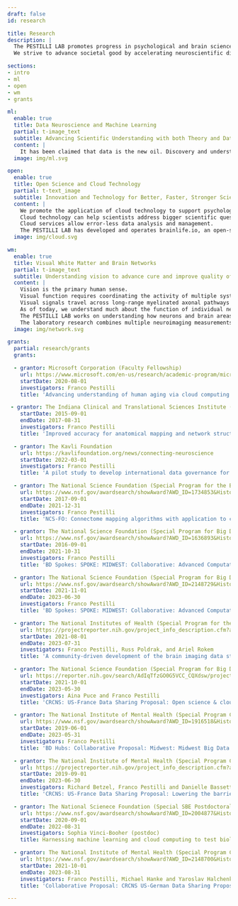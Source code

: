 ```yaml
---
draft: false
id: research

title: Research
description: |
  The PESTILLI LAB promotes progress in psychological and brain science via the democratization of scientific research, methods, data and infrastructure.
  We strive to advance societal good by accelerating neuroscientific discovery and education via data-science applications and innovative technology.

sections:
- intro
- ml
- open
- wm
- grants

ml:
  enable: true
  title: Data Neuroscience and Machine Learning
  partial: t-image_text
  subtitle: Advancing Scientific Understanding with both Theory and Data-Driven Methods
  content: |
    It has been claimed that data is the new oil. Discovery and understanding in psychological and brain science depend on the ability to process large amounts of “good data” to extract meaningful insights. The PESTILLI LAB capitalizes on the recent opportunities for large-scale data analysis, data science and machine learning. The lab uses advanced data-driven methods to find unexplored associations between brain biomarkers and behavior, and to advance scientific theory and understanding.
  image: img/ml.svg

open:
  enable: true
  title: Open Science and Cloud Technology
  partial: t-text_image
  subtitle: Innovation and Technology for Better, Faster, Stronger Science
  content: |
    We promote the application of cloud technology to support psychological and brain science science.
    Cloud technology can help scientists address bigger scientific questions and reduce mistakes.
    Cloud services allow error-less data analysis and management.
    The PESTILLI LAB has developed and operates brainlife.io, an open-source, free-to-use cloud computing platform that supports thousands of students and researchers with reproducible neuroimaging data processing.
  image: img/cloud.svg

wm:
  enable: true
  title: Visual White Matter and Brain Networks
  partial: t-image_text
  subtitle: Understanding vision to advance cure and improve quality of life
  content: |
    Vision is the primary human sense.
    Visual function requires coordinating the activity of multiple systems, from the eyes to the brain.
    Visual signals travel across long-range myelinated axonal pathways that form a network of neurons and brain areas.
    As of today, we understand much about the function of individual neurons and brain areas but less about communication between brain areas.
    The PESTILLI LAB works on understanding how neurons and brain areas connect and form networks and how these networks support human behavior.
    The laboratory research combines multiple neuroimaging measurements to study how networks and the biological tissue support human vision during development and across the lifespan.
  image: img/network.svg

grants:
  partial: research/grants
  grants:

  - grantor: Microsoft Corporation (Faculty Fellowship) 
    url: https://www.microsoft.com/en-us/research/academic-program/microsoft-investigator-fellowship/fellowship-recipients/
    startDate: 2020-08-01
    investigators: Franco Pestilli
    title: 'Advancing understanding of human aging via cloud computing'

 - grantor: The Indiana Clinical and Translational Sciences Institute (CTSI)
    startDate: 2015-09-01
    endDate: 2017-08-31
    investigators: Franco Pestilli
    title: 'Improved accuracy for anatomical mapping and network structure of the Alzheimer's brain'

  - grantor: The Kavli Foundation
    url: https://kavlifoundation.org/news/connecting-neuroscience
    startDate: 2022-03-01
    investigators: Franco Pestilli
    title: 'A pilot study to develop international data governance for neuroscience'

  - grantor: The National Science Foundation (Special Program for the BRAIN initiative)
    url: https://www.nsf.gov/awardsearch/showAward?AWD_ID=1734853&HistoricalAwards=false
    startDate: 2017-09-01
    endDate: 2021-12-31
    investigators: Franco Pestilli
    title: 'NCS-FO: Connectome mapping algorithms with application to community services for big data neuroscience' 

  - grantor: The National Science Foundation (Special Program for Big Data)
    url: https://www.nsf.gov/awardsearch/showAward?AWD_ID=1636893&HistoricalAwards=false
    startDate: 2016-09-01
    endDate: 2021-10-31
    investigators: Franco Pestilli
    title: 'BD Spokes: SPOKE: MIDWEST: Collaborative: Advanced Computational Neuroscience Network (ACNN)'

  - grantor: The National Science Foundation (Special Program for Big Data)
    url: https://www.nsf.gov/awardsearch/showAward?AWD_ID=2148729&HistoricalAwards=false
    startDate: 2021-11-01
    endDate: 2023-06-30
    investigators: Franco Pestilli
    title: 'BD Spokes: SPOKE: MIDWEST: Collaborative: Advanced Computational Neuroscience Network (ACNN)'

  - grantor: The National Institutes of Health (Special Program for the BRAIN Initiative)
    url: https://projectreporter.nih.gov/project_info_description.cfm?aid=10253558
    startDate: 2021-08-01
    endDate: 2023-07-31
    investigators: Franco Pestilli, Russ Poldrak, and Ariel Rokem
    title: 'A community-driven development of the brain imaging data standard (BIDS) to describe macroscopic brain connections'

  - grantor: The National Science Foundation (Special Program for Big Data)
    url: https://reporter.nih.gov/search/AdIqTfzGO0G5VCC_CQXdsw/project-details/10428625
    startDate: 2021-10-01
    endDate: 2023-05-30
    investigators: Aina Puce and Franco Pestilli
    title: 'CRCNS: US-France Data Sharing Proposal: Open science & cloud computing of MEEG'

  - grantor: The National Institute of Mental Health (Special Program CRCNS)
    url: https://www.nsf.gov/awardsearch/showAward?AWD_ID=1916518&HistoricalAwards=false
    startDate: 2019-06-01
    endDate: 2023-05-31
    investigators: Franco Pestilli
    title: 'BD Hubs: Collaborative Proposal: Midwest: Midwest Big Data Hub: Building Communities to Harness the Data Revolution'

  - grantor: The National Institute of Mental Health (Special Program CRCNS)
    url: https://projectreporter.nih.gov/project_info_description.cfm?aid=10262925
    startDate: 2019-09-01
    endDate: 2023-06-30
    investigators: Richard Betzel, Franco Pestilli and Danielle Bassett
    title: 'CRCNS: US-France Data Sharing Proposal: Lowering the barrier of entry to network neuroscience'

  - grantor: The National Scienece Foundation (Special SBE Postdoctoral Fellowship)
    url: https://www.nsf.gov/awardsearch/showAward?AWD_ID=2004877&HistoricalAwards=false
    startDate: 2020-09-01
    endDate: 2022-08-31
    investigators: Sophia Vinci-Booher (postdoc)
    title: Harnessing machine learning and cloud computing to test biological models of the role of white matter in human learning

  - grantor: The National Institute of Mental Health (Special Program CRCNS)
    url: https://www.nsf.gov/awardsearch/showAward?AWD_ID=2148700&HistoricalAwards=false
    startDate: 2021-10-01
    endDate: 2023-08-31
    investigators: Franco Pestilli, Michael Hanke and Yaroslav Halchenko
    title: 'Collaborative Proposal: CRCNS US-German Data Sharing Proposal: DataLad - a decentralized system for integrated discovery, management, and publication of digital objects of science'

---
```

